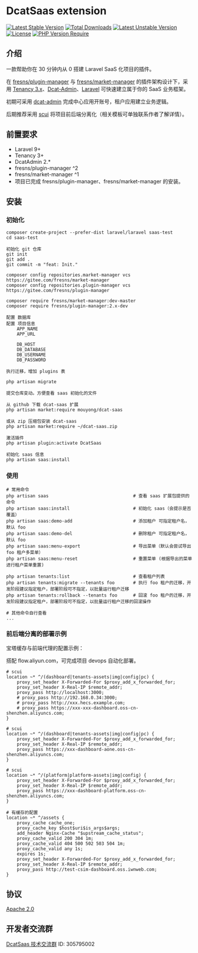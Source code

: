 # DcatSaas extension

[![Latest Stable Version](http://poser.pugx.org/mouyong/dcat-saas/v)](https://packagist.org/packages/mouyong/dcat-saas) [![Total Downloads](http://poser.pugx.org/mouyong/dcat-saas/downloads)](https://packagist.org/packages/mouyong/dcat-saas) [![Latest Unstable Version](http://poser.pugx.org/mouyong/dcat-saas/v/unstable)](https://packagist.org/packages/mouyong/dcat-saas) [![License](http://poser.pugx.org/mouyong/dcat-saas/license)](https://packagist.org/packages/mouyong/dcat-saas) [![PHP Version Require](http://poser.pugx.org/mouyong/dcat-saas/require/php)](https://packagist.org/packages/mouyong/dcat-saas)

## 介绍

一款帮助你在 30 分钟内从 0 搭建 Laravel SaaS 化项目的插件。

在 [fresns/plugin-manager](http://gitee.com/fresns/plugin-manager) 与 [fresns/market-manager](https://gitee.com/fresns/market-manager) 的插件架构设计下，采用 [Tenancy 3.x](https://tenancyforlaravel.com/)、[Dcat-Admin](http://www.dcatadmin.com/)、[Laravel](https://laravel.com/) 可快速建立属于你的 SaaS 业务框架。

初期可采用 [dcat-admin](https://learnku.com/docs/dcat-admin/2.x) 完成中心应用开账号，租户应用建立业务逻辑。

后期推荐采用 [scui](https://lolicode.gitee.io/scui-doc/) 将项目前后端分离化（相关模板可单独联系作者了解详情）。


## 前置要求

- Laravel 9+
- Tenancy 3+
- DcatAdmin 2.*
- fresns/plugin-manager ^2
- fresns/market-manager ^1
- 项目已完成 fresns/plugin-manager、fresns/market-manager 的安装。


## 安装

### 初始化

```
composer create-project --prefer-dist laravel/laravel saas-test
cd saas-test

初始化 git 仓库
git init
git add .
git commit -m "feat: Init."

composer config repositories.market-manager vcs https://gitee.com/fresns/market-manager
composer config repositories.plugin-manager vcs https://gitee.com/fresns/plugin-manager

composer require fresns/market-manager:dev-master
composer require fresns/plugin-manager:2.x-dev

配置 数据库
配置 项目信息
	APP_NAME
	APP_URL

	DB_HOST
	DB_DATABASE
	DB_USERNAME
	DB_PASSWORD

执行迁移，增加 plugins 表

php artisan migrate

提交仓库变动。方便查看 saas 初始化的文件

从 github 下载 dcat-saas 扩展
php artisan market:require mouyong/dcat-saas

或从 zip 压缩包安装 dcat-saas
php artisan market:require ~/dcat-saas.zip

激活插件
php artisan plugin:activate DcatSaas

初始化 saas 信息
php artisan saas:install
```


### 使用

```
# 常用命令
php artisan saas                                # 查看 saas 扩展包提供的命令
php artisan saas:install                        # 初始化 saas（会提示是否覆盖）
php artisan saas:demo-add                       # 添加租户 可指定租户名，默认 foo
php artisan saas:demo-del                       # 删除租户 可指定租户名，默认 foo
php artisan saas:menu-export                    # 导出菜单（默认会尝试导出 foo 租户多菜单）
php artisan saas:menu-reset                     # 重置菜单 (根据导出的菜单进行租户菜单重置)

php artisan tenants:list                        # 查看租户列表
php artisan tenants:migrate --tenants foo       # 执行 foo 租户的迁移，开发阶段建议指定租户，部署阶段可不指定，以批量运行租户迁移
php artisan tenants:rollback --tenants foo      # 回滚 foo 租户的迁移，开发阶段建议指定租户，部署阶段可不指定，以批量运行租户迁移的回滚操作

# 其他命令自行查看
...
```


### 前后端分离的部署示例

宝塔缓存与前端代理的配置示例：

搭配 flow.aliyun.com，可完成项目 devops 自动化部署。

```
# scui
location ~* ^/(dashboard|tenants-assets|img|config|pc) {
    proxy_set_header X-Forwarded-For $proxy_add_x_forwarded_for;
    proxy_set_header X-Real-IP $remote_addr;
    proxy_pass http://localhost:3000;
    # proxy_pass http://192.168.0.34:3000;
    # proxy_pass http://xxx.hecs.example.com;
    # proxy_pass https://xxx-xxx-dashboard.oss-cn-shenzhen.aliyuncs.com;
}

# scui
location ~* ^/(dashboard|tenants-assets|img|config|pc) {
    proxy_set_header X-Forwarded-For $proxy_add_x_forwarded_for;
    proxy_set_header X-Real-IP $remote_addr;
    proxy_pass https://xxx-dashboard-aone.oss-cn-shenzhen.aliyuncs.com;
}

# scui
location ~* ^/(platform|platform-assets|img|config) {
    proxy_set_header X-Forwarded-For $proxy_add_x_forwarded_for;
    proxy_set_header X-Real-IP $remote_addr;
    proxy_pass https://xxx-dashboard-platform.oss-cn-shenzhen.aliyuncs.com;
}

# 有缓存的配置
location ~* ^/assets {
    proxy_cache cache_one;
    proxy_cache_key $host$uri$is_args$args;
    add_header Nginx-Cache "$upstream_cache_status";
    proxy_cache_valid 200 304 1m;
    proxy_cache_valid 404 500 502 503 504 1m;
    proxy_cache_valid any 1s;
    expires 1s;
    proxy_set_header X-Forwarded-For $proxy_add_x_forwarded_for;
    proxy_set_header X-Real-IP $remote_addr;
    proxy_pass http://test-csim-dashboard.oss.iwnweb.com;
}
```


## 协议
[Apache 2.0](LICENSE)


## 开发者交流群
[DcatSaas 技术交流群](https://qm.qq.com/cgi-bin/qm/qr?k=JdZJTPzOEsDo3gCR1ENENRXqWPmM-67l&jump_from=webapi&authKey=5EZ6xwqKptmf3U3QMT/IkclubXceZt2JWqkiQbfwXiELv2d4roHTMX32MmBWoi4q) ID: 305795002
